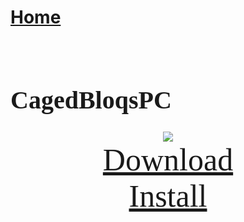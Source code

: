 # [Home](https://cgray1234.github.io/index.html)  
<br/>

<style>
    teko { font-family: teko; }
</style>


<teko style="font-size:20px;">

# CagedBloqsPC
</teko>

<div>
    <div style="text-align: center;">
        <img src="https://modelsaber.com/files/bloq/1640935770/original.png"></img>
    </div>
    <div style="text-align: center">
        <a href="https://modelsaber.com/files/bloq/1640935770/CagedBloqsPC.bloq" style="font-size: 50px;">
            <teko>Download</teko>
        </a>
    </div>
    <div style="text-align: center">
        <a href="modelsaber://bloq/1640935770/CagedBloqsPC.bloq" style="font-size: 50px;">
            <teko>Install</teko>
        </a>
    </div>
</div>